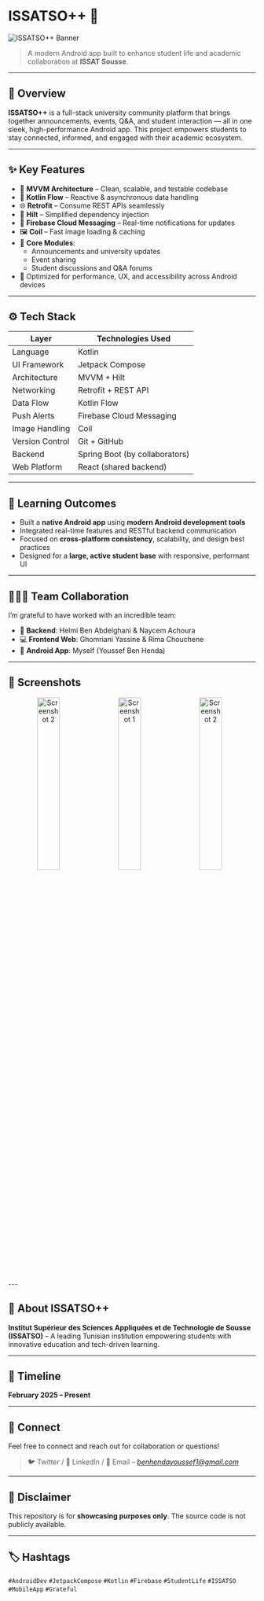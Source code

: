 # ISSATSO++ 🚀

![ISSATSO++ Banner](https://media.licdn.com/dms/image/v2/D4E22AQETCDr09PQy4g/feedshare-shrink_2048_1536/B4EZaqitWFHkAs-/0/1746617965590?e=1752710400&v=beta&t=R19E-fUuD2Yt0KlcuD7aniBoEQpPFCzn8tfpqjEFoUs)

> A modern Android app built to enhance student life and academic collaboration at **ISSAT Sousse**.

---

## 📱 Overview

**ISSATSO++** is a full-stack university community platform that brings together announcements, events, Q&A, and student interaction — all in one sleek, high-performance Android app. This project empowers students to stay connected, informed, and engaged with their academic ecosystem.

---

## ✨ Key Features

- 🧠 **MVVM Architecture** – Clean, scalable, and testable codebase
- 🔄 **Kotlin Flow** – Reactive & asynchronous data handling
- 🌐 **Retrofit** – Consume REST APIs seamlessly
- 🧪 **Hilt** – Simplified dependency injection
- 🔔 **Firebase Cloud Messaging** – Real-time notifications for updates
- 🖼️ **Coil** – Fast image loading & caching
- 📣 **Core Modules**:
  - Announcements and university updates
  - Event sharing
  - Student discussions and Q&A forums
- 🎨 Optimized for performance, UX, and accessibility across Android devices

---

## ⚙️ Tech Stack

| Layer          | Technologies Used |
|----------------|-------------------|
| Language       | Kotlin            |
| UI Framework   | Jetpack Compose   |
| Architecture   | MVVM + Hilt       |
| Networking     | Retrofit + REST API |
| Data Flow      | Kotlin Flow       |
| Push Alerts    | Firebase Cloud Messaging |
| Image Handling | Coil              |
| Version Control| Git + GitHub      |
| Backend        | Spring Boot (by collaborators) |
| Web Platform   | React (shared backend) |

---

## 🧠 Learning Outcomes

- Built a **native Android app** using **modern Android development tools**
- Integrated real-time features and RESTful backend communication
- Focused on **cross-platform consistency**, scalability, and design best practices
- Designed for a **large, active student base** with responsive, performant UI

---

## 🧑‍🤝‍🧑 Team Collaboration

I’m grateful to have worked with an incredible team:

- 🎯 **Backend**: Helmi Ben Abdelghani & Naycem Achoura  
- 💻 **Frontend Web**: Ghomriani Yassine & Rima Chouchene  
- 📱 **Android App**: Myself (Youssef Ben Henda)

---

## 📸 Screenshots

<p align="center">
  <img src="https://youssefbenhenda.vercel.app/static/media/3.d2180080024faff7d66c.png" alt="Screenshot 2" width="30%" style="margin-right:10px;" />
  <img src="https://youssefbenhenda.vercel.app/static/media/4.9f47effd33ff27de2798.png" alt="Screenshot 1" width="30%" style="margin-right:10px;" />
  <img src="https://youssefbenhenda.vercel.app/static/media/8.8dc7c183c785815b6c2d.png" alt="Screenshot 2" width="30%" style="margin-right:10px;" />
</p>
---

## 🏫 About ISSATSO++

**Institut Supérieur des Sciences Appliquées et de Technologie de Sousse (ISSATSO)** – A leading Tunisian institution empowering students with innovative education and tech-driven learning.

---

## 📅 Timeline

**February 2025 – Present**

---

## 🔗 Connect

Feel free to connect and reach out for collaboration or questions!

> 🐦 Twitter / 💼 LinkedIn / 📧 Email – *benhendayoussef1@gmail.com*

---

## 📌 Disclaimer

This repository is for **showcasing purposes only**. The source code is not publicly available.

---

## 🏷️ Hashtags

`#AndroidDev` `#JetpackCompose` `#Kotlin` `#Firebase` `#StudentLife` `#ISSATSO` `#MobileApp` `#Grateful`

